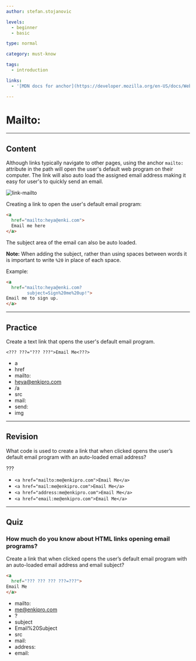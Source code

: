 ```yaml
---
author: stefan.stojanovic

levels:
  - beginner
  - basic

type: normal

category: must-know

tags:
  - introduction

links:
  - '[MDN docs for anchor](https://developer.mozilla.org/en-US/docs/Web/HTML/Element/a){website}'

---
```

# Mailto:
---
## Content

Although links typically navigate to other pages, using the anchor `mailto:` attribute in the path will open the user's default web program on their computer. The link will also auto load the assigned email address making it easy for user's to quickly send an email.

![link-mailto](%3Csvg%20xmlns%3D%22http%3A%2F%2Fwww.w3.org%2F2000%2Fsvg%22%20width%3D%22100%22%20height%3D%2258%22%3E%3Cg%20fill%3D%22%23FFF%22%3E%3Cpath%20d%3D%22M99.99398%2010.52613c0-1.67597-1.35523-3.04226-3.02366-3.04226H45.27895l7.27607%204.93685c.4698.32183.8553.7226%201.19862%201.15375h38.87995L62.61381%2035.49576%2047.9352%2024.84481l-5.81242%203.94704L60.86105%2042.2604c1.02395.7469%202.48157.73476%203.50552%200l29.5861-21.26547v30.90841H31.27495V36.15158l-1.21669.83191c-.95167.63153-2.01176.9473-3.10196.9473-.59028%200-1.16248-.12753-1.72265-.3097v17.33058C25.23364%2056.6337%2026.58887%2058%2028.25731%2058h68.71903C98.64477%2058%20100%2056.63371%20100%2054.95167V15.08042c0-.15788-.0241-.30362-.04819-.43721.03614-.16396.04819-.32791.04819-.4858v-3.63128h-.00602z%22%2F%3E%3Cpath%20d%3D%22M25.87327%2031.65554c0%20.40108.22222.77179.57656.96017.36035.1884.78077.16409%201.11109-.06077l22.4319-15.27779c.2943-.20054.47447-.54086.47447-.91156%200-.36463-.18018-.69887-.47446-.90549L27.56693.1884c-.33033-.21878-.75675-.24916-1.1111-.06077-.35434.19447-.57655.56517-.57655.97233v8.83608c-3.53145-.0243-6.4503-.1823-8.88268-.48009C5.3332%208.05821%202.21016.97234%202.08404.66848%201.90987.25524%201.51348%200%201.08706%200%201.015%200%20.94292%200%20.87686.01823.36036.12762%200%20.57733%200%201.09388%200%2018.9848%2020.9905%2022.79515%2025.86726%2023.43932l.00601%208.21622z%22%2F%3E%3C%2Fg%3E%3C%2Fsvg%3E)

Creating a link to open the user's default email program:
```html
<a 
  href="mailto:heya@enki.com">
  Email me here
</a>
```
<!--[View CodePen](https://codepen.io/enkidevs/pen/ejvqXx)-->


The subject area of the email can also be auto loaded.

**Note:** When adding the subject, rather than using spaces between words it is important to write `%20` in place of each space.

Example:
```html
<a 
  href="mailto:heya@enki.com?
        subject=Sign%20me%20up!"> 
Email me to sign up.
</a>
```

<!--[View CodePen](https://codepen.io/enkidevs/pen/OwpKGj)-->

---
## Practice

Create a text link that opens the user's default email program.

`<??? ???="??? ???">Email Me<???>`

* a
* href
* mailto:
* heya@enkipro.com
* /a
* src
* mail:
* send:
* img

---
## Revision

What code is used to create a link that when clicked opens the user’s default email program with an auto-loaded email address?

???

* `<a href="mailto:me@enkipro.com">Email Me</a>`
* `<a href="mail:me@enkipro.com">Email Me</a>`
* `<a href="address:me@enkipro.com">Email Me</a>`
* `<a href="email:me@enkipro.com">Email Me</a>`

---
## Quiz

### How much do you know about HTML links opening email programs?

Create a link that when clicked opens the user’s default email program with an auto-loaded email address and email subject?

```html
<a 
  href="??? ??? ??? ???=???">
Email Me
</a>
```

* mailto:
* me@enkipro.com
* ?
* subject
* Email%20Subject
* src
* mail:
* address:
* email:


 
